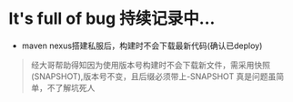 # It's full of bug 持续记录中...
* maven nexus搭建私服后，构建时不会下载最新代码(确认已deploy) <br/>  
> 经大哥帮助得知因为使用版本号构建时不会下载新文件，需采用快照(SNAPSHOT),版本号不变，且后缀必须带上-SNAPSHOT 真是问题虽简单，不了解坑死人

